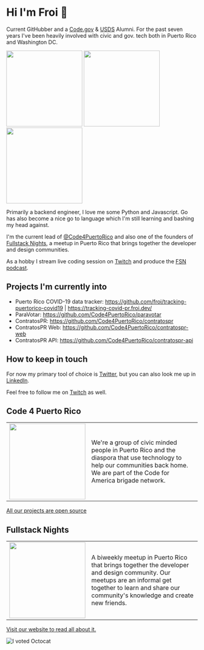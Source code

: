 # Hi I'm Froi :wave:

Current GitHubber and a [Code.gov](https://code.gov) & [USDS](https://usds.gov) Alumni. For the past seven years I've been heavily involved with civic and gov. tech both in Puerto Rico and Washington DC.

<img src="https://github.githubassets.com/images/modules/logos_page/GitHub-Mark.png" width="200px" /> <img src="https://avatars0.githubusercontent.com/u/8751968?s=200&v=4" width="200px" /> <img src="https://pbs.twimg.com/profile_images/892029865884622849/396oAxdc_400x400.jpg" width="200px" />

Primarily a backend engineer, I love me some Python and Javascript. Go has also become a nice go to language which I'm still learning and bashing my head against.

I'm the current lead of [@Code4PuertoRico](https://github.com/Code4PuertoRico) and also one of the founders of [Fullstack Nights](https://fullstacknights.com/), a meetup in Puerto Rico that brings together the developer and design communities.

As a hobby I stream live coding session on [Twitch](https://twitch.tv/froidotdev) and produce the [FSN podcast](https://fullstacknights.com/).

## Projects I'm currently into

- Puerto Rico COVID-19 data tracker: https://github.com/froi/tracking-puertorico-covid19 | https://tracking-covid-pr.froi.dev/
- ParaVotar: https://github.com/Code4PuertoRico/paravotar
- ContratosPR: https://github.com/Code4PuertoRico/contratospr
- ContratosPR Web: https://github.com/Code4PuertoRico/contratospr-web
- ContratosPR API: https://github.com/Code4PuertoRico/contratospr-api

## How to keep in touch

For now my primary tool of choice is [Twitter](https://twitter.com/froidotdev), but you can also look me up in [LinkedIn](https://www.linkedin.com/in/froilanirizarry/).

Feel free to follow me on [Twitch](https://twitch.tv/froidotdev) as well.

## Code 4 Puerto Rico

<table>
  <tr>
    <td><img src="https://avatars0.githubusercontent.com/u/6626422?s=200&v=4" width="200px" /></td>
    <td>We're a group of civic minded people in Puerto Rico and the diaspora that use technology to help our communities back home. We are part of the Code for America brigade network.
    </td>
  </tr>
</table>

[All our projects are open source](https://github.com/Code4PuertoRico)

## Fullstack Nights

<table>
  <tr>
    <td><img src="https://avatars0.githubusercontent.com/u/16525771?s=200&v=4" width="200px" /></td>
    <td>A biweekly meetup in Puerto Rico that brings together the developer and design community. Our meetups are an informal get together to learn and share our community's knowledge and create new friends.
    </td>
  </tr>
</table>

[Visit our website to read all about it.](https://fullstacknights.com)

![I voted Octocat](https://user-images.githubusercontent.com/3104489/97828882-616ae680-1c96-11eb-8110-4f39349b4033.gif)

